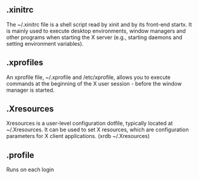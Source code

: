 ## .xinitrc
The ~/.xinitrc file is a shell script read by xinit and by its front-end
startx. It is mainly used to execute desktop environments, window managers and
other programs when starting the X server (e.g., starting daemons and setting
environment variables).

## .xprofiles
An xprofile file, ~/.xprofile and /etc/xprofile, allows you to execute commands
at the beginning of the X user session - before the window manager is started.

## .Xresources
Xresources is a user-level configuration dotfile, typically located at
~/.Xresources. It can be used to set X resources, which are configuration
parameters for X client applications. (xrdb ~/.Xresources)

## .profile
Runs on each login
